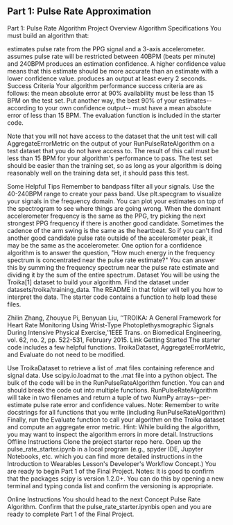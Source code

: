 ## Part 1: Pulse Rate Approximation 

Part 1: Pulse Rate Algorithm Project Overview
Algorithm Specifications
You must build an algorithm that:

estimates pulse rate from the PPG signal and a 3-axis accelerometer.
assumes pulse rate will be restricted between 40BPM (beats per minute) and 240BPM
produces an estimation confidence. A higher confidence value means that this estimate should be more accurate than an estimate with a lower confidence value.
produces an output at least every 2 seconds.
Success Criteria
Your algorithm performance success criteria are as follows: the mean absolute error at 90% availability must be less than 15 BPM on the test set. Put another way, the best 90% of your estimates--according to your own confidence output-- must have a mean absolute error of less than 15 BPM. The evaluation function is included in the starter code.

Note that you will not have access to the dataset that the unit test will call AggregateErrorMetric on the output of your RunPulseRateAlgorithm on a test dataset that you do not have access to. The result of this call must be less than 15 BPM for your algorithm's performance to pass. The test set should be easier than the training set, so as long as your algorithm is doing reasonably well on the training data set, it should pass this test.

Some Helpful Tips
Remember to bandpass filter all your signals. Use the 40-240BPM range to create your pass band.
Use plt.specgram to visualize your signals in the frequency domain. You can plot your estimates on top of the spectrogram to see where things are going wrong.
When the dominant accelerometer frequency is the same as the PPG, try picking the next strongest PPG frequency if there is another good candidate.
Sometimes the cadence of the arm swing is the same as the heartbeat. So if you can't find another good candidate pulse rate outside of the accelerometer peak, it may be the same as the accelerometer.
One option for a confidence algorithm is to answer the question, "How much energy in the frequency spectrum is concentrated near the pulse rate estimate?" You can answer this by summing the frequency spectrum near the pulse rate estimate and dividing it by the sum of the entire spectrum.
Dataset
You will be using the Troika[1] dataset to build your algorithm. Find the dataset under datasets/troika/training_data. The README in that folder will tell you how to interpret the data. The starter code contains a function to help load these files.

Zhilin Zhang, Zhouyue Pi, Benyuan Liu, ‘‘TROIKA: A General Framework for Heart Rate Monitoring Using Wrist-Type Photoplethysmographic Signals During Intensive Physical Exercise,’’IEEE Trans. on Biomedical Engineering, vol. 62, no. 2, pp. 522-531, February 2015. Link
Getting Started
The starter code includes a few helpful functions. TroikaDataset, AggregateErrorMetric, and Evaluate do not need to be modified.

Use TroikaDataset to retrieve a list of .mat files containing reference and signal data.
Use scipy.io.loadmat to the .mat file into a python object.
The bulk of the code will be in the RunPulseRateAlgorithm function. You can and should break the code out into multiple functions.
RunPulseRateAlgorithm will take in two filenames and return a tuple of two NumPy arrays--per-estimate pulse rate error and confidence values. Note: Remember to write docstrings for all functions that you write (including RunPulseRateAlgorithm)
Finally, run the Evaluate function to call your algorithm on the Troika dataset and compute an aggregate error metric. Hint: While building the algorithm, you may want to inspect the algorithm errors in more detail.
Instructions
Offline Instructions
Clone the project starter repo here.
Open up the pulse_rate_starter.ipynb in a local program (e.g., spyder IDE, Jupyter Notebooks, etc. which you can find more detailed instructions in the Introduction to Wearables Lesson's Developer's Workflow Concept.)
You are ready to begin Part 1 of the Final Project.
Notes: It is good to confirm that the packages scipy is version 1.2.0+. You can do this by opening a new terminal and typing conda list and confirm the versioning is appropriate.

Online Instructions
You should head to the next Concept Pulse Rate Algorithm.
Confirm that the pulse_rate_starter.ipynbis open and you are ready to complete Part 1 of the Final Project.
